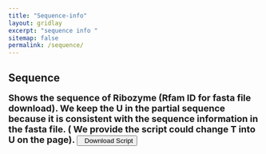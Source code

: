 ```yaml
---
title: "Sequence-info"
layout: gridlay
excerpt: "sequence info "
sitemap: false
permalink: /sequence/
---
```


## Sequence
<strong> <font size=4>Shows the sequence of Ribozyme (Rfam ID for fasta file download). We keep the U in the partial sequence because it is consistent with the sequence information in the fasta file. ( We provide the script could change T into U on the page).<strong> <a href="https://www.ribocentre.org/downloads/sequence-T2U.ipynb" target="_blank" download="sequence-T2U.ipynb"><button class="btn btn-secondary"><span class="glyphicon glyphicon-download-alt"></span>&nbsp;&nbsp;Download Script</button></a><br><br>

<html>
  <head>
    <title>Sequence search</title>
  </head>
  <body>
    <rnacentral-sequence-search
            databases='["ribocentre"]'
            examples='[
              {"description": "Hepatitis delta virus", "urs": "", "sequence": "TCGGGTCGGCATGGCATCTCCACCTCCTCGCGGTCCGACCTGGGCATCCGAAGGAGGACGCACGTCCACTCGGATGGCTAAGGGAGAGCCACT"},
              {"description": "Group II self-splicing intron", "urs": "", "sequence": "AGGAGCCGTGCGAGATGAAAGTCTCATGCACGGTTTTGCATGATAGAAAGAAGCGAGGAATCCTCTTTTCGACTCTGAC"}
            ]'
            rfam="true"
    />
  <script type="text/javascript" src="https://www.ribocentre.org/js/RNAcentral-sequence-search.js"></script></body>
</html>
